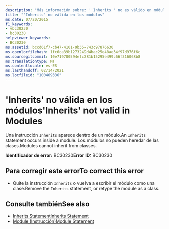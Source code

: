 ```yaml
---
description: "Más información sobre: ' Inherits ' no es válido en módulos"
title: "'Inherits' no válida en los módulos"
ms.date: 07/20/2015
f1_keywords:
- vbc30230
- bc30230
helpviewer_keywords:
- BC30230
ms.assetid: bccd61f7-cb47-4101-9b35-743c97876630
ms.openlocfilehash: 1fc6ca39b1273249d4bac25e48ae34f97d976f6c
ms.sourcegitcommit: 10e719780594efc781b15295e499c66f316068b8
ms.translationtype: MT
ms.contentlocale: es-ES
ms.lasthandoff: 02/14/2021
ms.locfileid: "100469336"
---
```

# <a name="inherits-not-valid-in-modules"></a><span data-ttu-id="9dd64-103">'Inherits' no válida en los módulos</span><span class="sxs-lookup"><span data-stu-id="9dd64-103">'Inherits' not valid in Modules</span></span>

<span data-ttu-id="9dd64-104">Una instrucción `Inherits` aparece dentro de un módulo.</span><span class="sxs-lookup"><span data-stu-id="9dd64-104">An `Inherits` statement occurs inside a module.</span></span> <span data-ttu-id="9dd64-105">Los módulos no pueden heredar de las clases.</span><span class="sxs-lookup"><span data-stu-id="9dd64-105">Modules cannot inherit from classes.</span></span>  
  
 <span data-ttu-id="9dd64-106">**Identificador de error:** BC30230</span><span class="sxs-lookup"><span data-stu-id="9dd64-106">**Error ID:** BC30230</span></span>  
  
## <a name="to-correct-this-error"></a><span data-ttu-id="9dd64-107">Para corregir este error</span><span class="sxs-lookup"><span data-stu-id="9dd64-107">To correct this error</span></span>  
  
- <span data-ttu-id="9dd64-108">Quite la instrucción `Inherits` o vuelva a escribir el módulo como una clase.</span><span class="sxs-lookup"><span data-stu-id="9dd64-108">Remove the `Inherits` statement, or retype the module as a class.</span></span>  
  
## <a name="see-also"></a><span data-ttu-id="9dd64-109">Consulte también</span><span class="sxs-lookup"><span data-stu-id="9dd64-109">See also</span></span>

- [<span data-ttu-id="9dd64-110">Inherits Statement</span><span class="sxs-lookup"><span data-stu-id="9dd64-110">Inherits Statement</span></span>](../language-reference/statements/inherits-statement.md)
- [<span data-ttu-id="9dd64-111">Module (Instrucción)</span><span class="sxs-lookup"><span data-stu-id="9dd64-111">Module Statement</span></span>](../language-reference/statements/module-statement.md)
